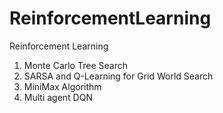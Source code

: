 # ReinforcementLearning
Reinforcement Learning

1. Monte Carlo Tree Search 
2. SARSA and Q-Learning for Grid World Search 
3. MiniMax Algorithm 
4. Multi agent DQN 
